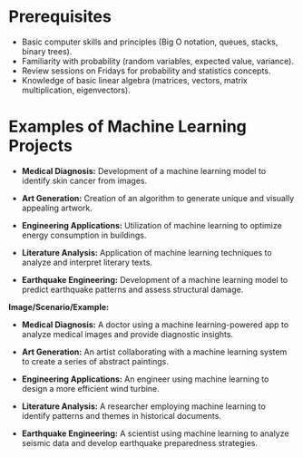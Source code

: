 # Prerequisites
-   Basic computer skills and principles (Big O notation, queues, stacks, binary trees).
-   Familiarity with probability (random variables, expected value, variance).
-   Review sessions on Fridays for probability and statistics concepts.
-   Knowledge of basic linear algebra (matrices, vectors, matrix multiplication, eigenvectors).

# Examples of Machine Learning Projects

- **Medical Diagnosis:** Development of a machine learning model to identify skin cancer from images.
- **Art Generation:** Creation of an algorithm to generate unique and visually appealing artwork.
- **Engineering Applications:** Utilization of machine learning to optimize energy consumption in buildings.
- **Literature Analysis:** Application of machine learning techniques to analyze and interpret literary texts.

- **Earthquake Engineering:** Development of a machine learning model to predict earthquake patterns and assess structural damage.

**Image/Scenario/Example:**

- **Medical Diagnosis:** A doctor using a machine learning-powered app to analyze medical images and provide diagnostic insights.

- **Art Generation:** An artist collaborating with a machine learning system to create a series of abstract paintings.

- **Engineering Applications:** An engineer using machine learning to design a more efficient wind turbine.

- **Literature Analysis:** A researcher employing machine learning to identify patterns and themes in historical documents.

- **Earthquake Engineering:** A scientist using machine learning to analyze seismic data and develop earthquake preparedness strategies.